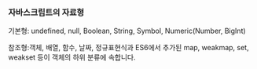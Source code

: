 ### 자바스크립트의 자료형

기본형: undefined, null, Boolean, String, Symbol, Numeric(Number, BigInt)

참조형:객체, 배열, 함수, 날짜, 정규표현식과 ES6에서 추가된 map, weakmap, set, weakset 등이 객체의 하위 분류에 속합니다.
